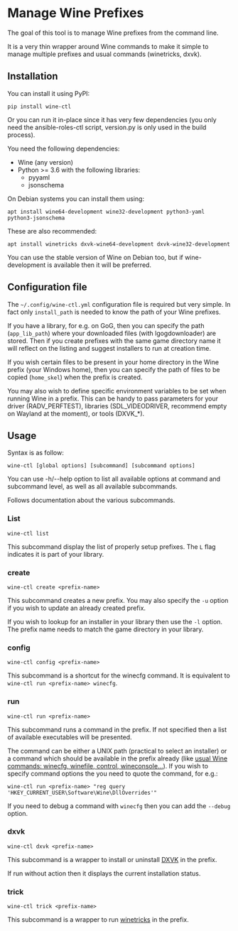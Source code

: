 # Manage Wine Prefixes

The goal of this tool is to manage Wine prefixes from the command line.

It is a very thin wrapper around Wine commands to make it simple to
manage multiple prefixes and usual commands (winetricks, dxvk).

## Installation

You can install it using PyPI:

    pip install wine-ctl

Or you can run it in-place since it has very few dependencies (you only
need the ansible-roles-ctl script, version.py is only used in the build
process).

You need the following dependencies:
* Wine (any version)
* Python >= 3.6 with the following libraries:
    * pyyaml
    * jsonschema

On Debian systems you can install them using:

    apt install wine64-development wine32-development python3-yaml python3-jsonschema

These are also recommended:

    apt install winetricks dxvk-wine64-development dxvk-wine32-development

You can use the stable version of Wine on Debian too, but if
wine-development is available then it will be preferred.

## Configuration file

The `~/.config/wine-ctl.yml` configuration file is required but very
simple. In fact only `install_path` is needed to know the path of your
Wine prefixes.

If you have a library, for e.g. on GoG, then you can specify the path
(`app_lib_path`) where your downloaded files (with lgogdownloader) are
stored. Then if you create prefixes with the same game directory name it
will reflect on the listing and suggest installers to run at creation
time.

If you wish certain files to be present in your home directory in the
Wine prefix (your Windows home), then you can specify the path of files
to be copied (`home_skel`) when the prefix is created.

You may also wish to define specific environment variables to be set
when running Wine in a prefix. This can be handy to pass parameters for
your driver (RADV\_PERFTEST), libraries (SDL\_VIDEODRIVER, recommend
empty on Wayland at the moment), or tools (DXVK\_\*).

## Usage

Syntax is as follow:

    wine-ctl [global options] [subcommand] [subcommand options]

You can use -h/--help option to list all available options at command
and subcommand level, as well as all available subcommands.

Follows documentation about the various subcommands.

### List

    wine-ctl list

This subcommand display the list of properly setup prefixes. The `L`
flag indicates it is part of your library.

### create

    wine-ctl create <prefix-name>

This subcommand creates a new prefix. You may also specify the `-u`
option if you wish to update an already created prefix.

If you wish to lookup for an installer in your library then use the `-l`
option. The prefix name needs to match the game directory in your
library.

### config

    wine-ctl config <prefix-name>

This subcommand is a shortcut for the winecfg command. It is equivalent
to `wine-ctl run <prefix-name> winecfg`.

### run

    wine-ctl run <prefix-name>

This subcommand runs a command in the prefix. If not specified then a
list of available executables will be presented.

The command can be either a UNIX path (practical to select an installer)
or a command which should be available in the prefix already (like [usual Wine commands: winecfg, winefile, control, wineconsole…](https://wiki.winehq.org/List_of_Commands)).
If you wish to specify command options the you need to quote the
command, for e.g.:

    wine-ctl run <prefix-name> "reg query 'HKEY_CURRENT_USER\Software\Wine\DllOverrides'"

If you need to debug a command with `winecfg` then you can add the
`--debug` option.

### dxvk

    wine-ctl dxvk <prefix-name>

This subcommand is a wrapper to install or uninstall [DXVK](https://github.com/doitsujin/dxvk)
in the prefix.

If run without action then it displays the current installation status.


### trick

    wine-ctl trick <prefix-name>

This subcommand is a wrapper to run [winetricks](https://wiki.winehq.org/Winetricks)
in the prefix.

